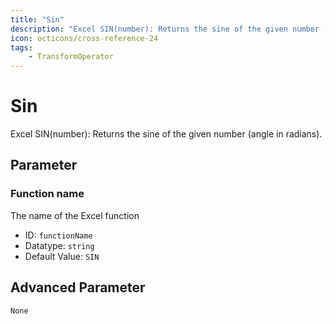```yaml
---
title: "Sin"
description: "Excel SIN(number): Returns the sine of the given number (angle in radians)."
icon: octicons/cross-reference-24
tags: 
    - TransformOperator
---
```

# Sin
<!-- This file was generated - DO NOT CHANGE IT MANUALLY -->



Excel SIN(number): Returns the sine of the given number (angle in radians).

## Parameter

### Function name

The name of the Excel function

- ID: `functionName`
- Datatype: `string`
- Default Value: `SIN`





## Advanced Parameter

`None`